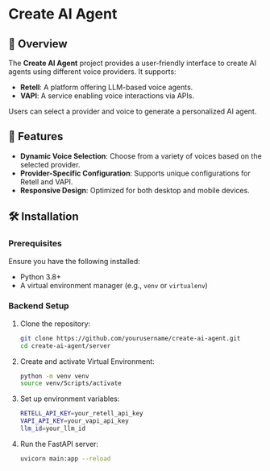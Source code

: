 # Create AI Agent

## 🧠 Overview

The **Create AI Agent** project provides a user-friendly interface to create AI agents using different voice providers. It supports:

- **Retell**: A platform offering LLM-based voice agents.
- **VAPI**: A service enabling voice interactions via APIs.

Users can select a provider and voice to generate a personalized AI agent.

## 🚀 Features

- **Dynamic Voice Selection**: Choose from a variety of voices based on the selected provider.
- **Provider-Specific Configuration**: Supports unique configurations for Retell and VAPI.
- **Responsive Design**: Optimized for both desktop and mobile devices.

## 🛠️ Installation

### Prerequisites

Ensure you have the following installed:

- Python 3.8+
- A virtual environment manager (e.g., `venv` or `virtualenv`)

### Backend Setup

1. Clone the repository:

   ```bash
   git clone https://github.com/yourusername/create-ai-agent.git
   cd create-ai-agent/server

2. Create and activate Virtual Environment:

   ```bash
   python -m venv venv
   source venv/Scripts/activate

3. Set up environment variables:

   ```bash
   RETELL_API_KEY=your_retell_api_key
   VAPI_API_KEY=your_vapi_api_key
   llm_id=your_llm_id

4. Run the FastAPI server:
   ```bash
   uvicorn main:app --reload

  





